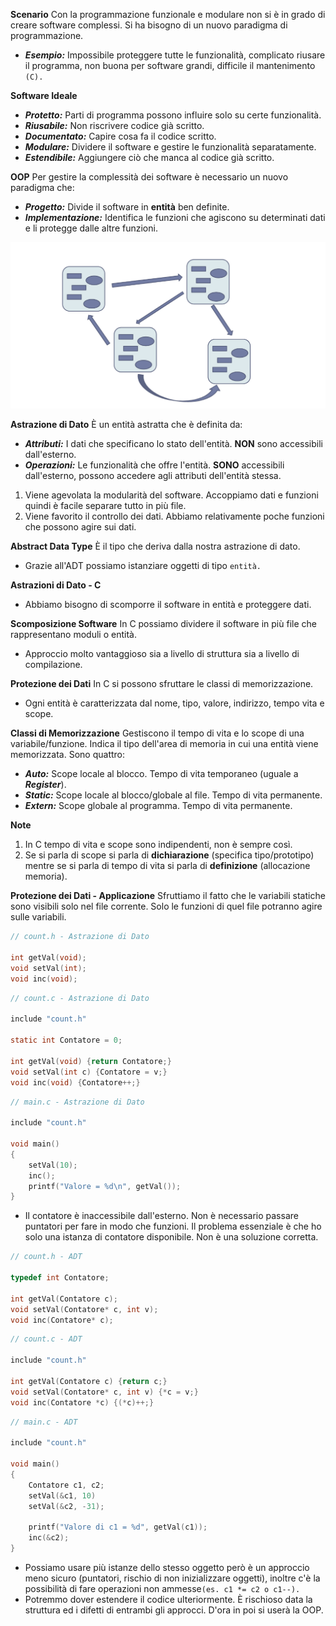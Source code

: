**Scenario**
Con la programmazione funzionale e modulare non si è in grado di creare software complessi. Si ha bisogno di un nuovo paradigma di programmazione.
- ***Esempio:*** Impossibile proteggere tutte le funzionalità, complicato riusare il programma, non buona per software grandi, difficile il mantenimento `(C).`

**Software Ideale**
- ***Protetto:*** Parti di programma possono influire solo su certe funzionalità.
- ***Riusabile:*** Non riscrivere codice già scritto.
- ***Documentato:*** Capire cosa fa il codice scritto.
- ***Modulare:*** Dividere il software e gestire le funzionalità separatamente.
- ***Estendibile:*** Aggiungere ciò che manca al codice già scritto.

**OOP**
Per gestire la complessità dei software è necessario un nuovo paradigma che:
- ***Progetto:*** Divide il software in **entità** ben definite.
- ***Implementazione:*** Identifica le funzioni che agiscono su determinati dati e li protegge dalle altre funzioni.

![](../+Immagini/OOP/01/OOP.png)

**Astrazione di Dato**
È un entità astratta che è definita da:
- ***Attributi:*** I dati che specificano lo stato dell'entità. **NON** sono accessibili dall'esterno.
- ***Operazioni:*** Le funzionalità che offre l'entità. **SONO** accessibili dall'esterno, possono accedere agli attributi dell'entità stessa.

1) Viene agevolata la modularità del software. Accoppiamo dati e funzioni quindi è facile separare tutto in più file.
2) Viene favorito il controllo dei dati. Abbiamo relativamente poche funzioni che possono agire sui dati.

**Abstract Data Type**
È il tipo che deriva dalla nostra astrazione di dato.
- Grazie all'ADT possiamo istanziare oggetti di tipo `entità.`

**Astrazioni di Dato - C**
- Abbiamo bisogno di scomporre il software in entità e proteggere dati.

**Scomposizione Software**
In C possiamo dividere il software in più file che rappresentano moduli o entità.
- Approccio molto vantaggioso sia a livello di struttura sia a livello di compilazione.

**Protezione dei Dati**
In C si possono sfruttare le classi di memorizzazione.
- Ogni entità è caratterizzata dal nome, tipo, valore, indirizzo, tempo vita e scope.

**Classi di Memorizzazione**
Gestiscono il tempo di vita e lo scope di una variabile/funzione. Indica il tipo dell'area di memoria in cui una entità viene memorizzata. Sono quattro:
- ***Auto:*** Scope locale al blocco. Tempo di vita temporaneo (uguale a ***Register***).
- ***Static:*** Scope locale al blocco/globale al file. Tempo di vita permanente.
- ***Extern:*** Scope globale al programma. Tempo di vita permanente.

**Note**
1) In C tempo di vita e scope sono indipendenti, non è sempre così.
2) Se si parla di scope si parla di **dichiarazione** (specifica tipo/prototipo) mentre se si parla di tempo di vita si parla di **definizione** (allocazione memoria).

**Protezione dei Dati - Applicazione**
Sfruttiamo il fatto che le variabili statiche sono visibili solo nel file corrente. Solo le funzioni di quel file potranno agire sulle variabili.

``` C
// count.h - Astrazione di Dato

int getVal(void);
void setVal(int);
void inc(void);
```

``` C
// count.c - Astrazione di Dato

include "count.h"

static int Contatore = 0;

int getVal(void) {return Contatore;}
void setVal(int c) {Contatore = v;}
void inc(void) {Contatore++;}
```

``` C
// main.c - Astrazione di Dato

include "count.h"

void main()
{
	setVal(10);
	inc();
	printf("Valore = %d\n", getVal());
}
```

- Il contatore è inaccessibile dall'esterno. Non è necessario passare puntatori per fare in modo che funzioni. Il problema essenziale è che ho solo una istanza di contatore disponibile. Non è una soluzione corretta.

``` C
// count.h - ADT

typedef int Contatore;

int getVal(Contatore c);
void setVal(Contatore* c, int v);
void inc(Contatore* c);
```

``` C
// count.c - ADT

include "count.h"

int getVal(Contatore c) {return c;}
void setVal(Contatore* c, int v) {*c = v;}
void inc(Contatore *c) {(*c)++;}
```

``` C
// main.c - ADT

include "count.h"

void main()
{
	Contatore c1, c2;
	setVal(&c1, 10)
	setVal(&c2, -31);
	
	printf("Valore di c1 = %d", getVal(c1));
	inc(&c2);
}
```

- Possiamo usare più istanze dello stesso oggetto però è un approccio meno sicuro (puntatori, rischio di non inizializzare oggetti), inoltre c'è la possibilità di fare operazioni non ammesse`(es. c1 *= c2 o c1--).`
- Potremmo dover estendere il codice ulteriormente. È rischioso data la struttura ed i difetti di entrambi gli approcci. D'ora in poi si userà la OOP.
